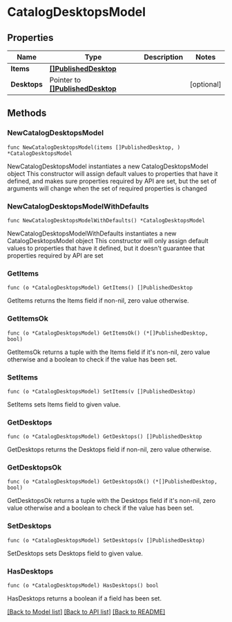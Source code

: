 # CatalogDesktopsModel

## Properties

Name | Type | Description | Notes
------------ | ------------- | ------------- | -------------
**Items** | [**[]PublishedDesktop**](PublishedDesktop.md) |  | 
**Desktops** | Pointer to [**[]PublishedDesktop**](PublishedDesktop.md) |  | [optional] 

## Methods

### NewCatalogDesktopsModel

`func NewCatalogDesktopsModel(items []PublishedDesktop, ) *CatalogDesktopsModel`

NewCatalogDesktopsModel instantiates a new CatalogDesktopsModel object
This constructor will assign default values to properties that have it defined,
and makes sure properties required by API are set, but the set of arguments
will change when the set of required properties is changed

### NewCatalogDesktopsModelWithDefaults

`func NewCatalogDesktopsModelWithDefaults() *CatalogDesktopsModel`

NewCatalogDesktopsModelWithDefaults instantiates a new CatalogDesktopsModel object
This constructor will only assign default values to properties that have it defined,
but it doesn't guarantee that properties required by API are set

### GetItems

`func (o *CatalogDesktopsModel) GetItems() []PublishedDesktop`

GetItems returns the Items field if non-nil, zero value otherwise.

### GetItemsOk

`func (o *CatalogDesktopsModel) GetItemsOk() (*[]PublishedDesktop, bool)`

GetItemsOk returns a tuple with the Items field if it's non-nil, zero value otherwise
and a boolean to check if the value has been set.

### SetItems

`func (o *CatalogDesktopsModel) SetItems(v []PublishedDesktop)`

SetItems sets Items field to given value.


### GetDesktops

`func (o *CatalogDesktopsModel) GetDesktops() []PublishedDesktop`

GetDesktops returns the Desktops field if non-nil, zero value otherwise.

### GetDesktopsOk

`func (o *CatalogDesktopsModel) GetDesktopsOk() (*[]PublishedDesktop, bool)`

GetDesktopsOk returns a tuple with the Desktops field if it's non-nil, zero value otherwise
and a boolean to check if the value has been set.

### SetDesktops

`func (o *CatalogDesktopsModel) SetDesktops(v []PublishedDesktop)`

SetDesktops sets Desktops field to given value.

### HasDesktops

`func (o *CatalogDesktopsModel) HasDesktops() bool`

HasDesktops returns a boolean if a field has been set.


[[Back to Model list]](../README.md#documentation-for-models) [[Back to API list]](../README.md#documentation-for-api-endpoints) [[Back to README]](../README.md)



